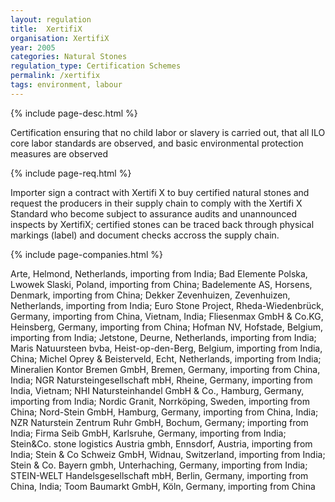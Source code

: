 ```yaml
---
layout: regulation
title:  XertifiX
organisation: XertifiX
year: 2005
categories: Natural Stones
regulation_type: Certification Schemes
permalink: /xertifix
tags: environment, labour
---
```


{% include page-desc.html %}

Certification ensuring that no child labor or slavery is carried out, that all ILO core labor standards are observed, and basic environmental protection measures are observed

{% include page-req.html %}

Importer sign a contract with Xertifi X to buy certified natural stones and request the producers in their supply chain to comply with the Xertifi X Standard who become subject to assurance audits and unannounced inspects by XertifiX; certified stones can be traced back through physical markings (label) and document checks accross the supply chain.

{% include page-companies.html %}

Arte, Helmond, Netherlands, importing from India; Bad Elemente Polska, Lwowek Slaski, Poland, importing from China; Badelemente AS, Horsens, Denmark, importing from China; Dekker Zevenhuizen, Zevenhuizen, Netherlands, importing from India; Euro Stone Project, Rheda-Wiedenbrück, Germany, importing from China, Vietnam, India; Fliesenmax GmbH & Co.KG, Heinsberg, Germany, importing from China; Hofman NV, Hofstade, Belgium, importing from India; Jetstone, Deurne, Netherlands, importing from India; Maris Natuursteen bvba, Heist-op-den-Berg, Belgium, importing from India, China; Michel Oprey & Beisterveld, Echt, Netherlands, importing from India; Mineralien Kontor Bremen GmbH, Bremen, Germany, importing from China, India; NGR Natursteingesellschaft mbH, Rheine, Germany, importing from India, Vietnam; NHI Natursteinhandel GmbH & Co., Hamburg, Germany, importing from India; Nordic Granit, Norrköping, Sweden, importing from China; Nord-Stein GmbH, Hamburg, Germany, importing from China, India; NZR Naturstein Zentrum Ruhr GmbH, Bochum, Germany; importing from India; Firma Seib GmbH, Karlsruhe, Germany, importing from India; Stein&Co. stone logistics Austria gmbh, Ennsdorf, Austria, importing from India; Stein & Co Schweiz GmbH, Widnau, Switzerland, importing from India; Stein & Co. Bayern gmbh, Unterhaching, Germany, importing from India; STEIN-WELT Handelsgesellschaft mbH, Berlin, Germany, importing from China, India; Toom Baumarkt GmbH, Köln, Germany, importing from China
